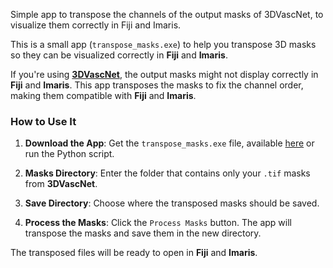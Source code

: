 Simple app to transpose the channels of the output masks of 3DVascNet, to visualize them correctly in Fiji and Imaris.

This is a small app (`transpose_masks.exe`) to help you transpose 3D masks so they can be visualized correctly in **Fiji** and **Imaris**.

If you're using [**3DVascNet**](https://github.com/HemaxiN/3DVascNet), the output masks might not display correctly in **Fiji** and **Imaris**. This app transposes the masks to fix the channel order, making them compatible with **Fiji** and **Imaris**.

### How to Use It

1. **Download the App**: Get the `transpose_masks.exe` file, available [here](https://ucppt-my.sharepoint.com/:u:/g/personal/hnarotamo_ucp_pt/EYR3lB4dUAZCub1wn5Xtz3UBO4vFKlMzIhbmj1E8D1Fbfw?e=ZlgfXO) or run the Python script.
   
2. **Masks Directory**: Enter the folder that contains only your `.tif` masks from **3DVascNet**.
   
3. **Save Directory**: Choose where the transposed masks should be saved.
   
4. **Process the Masks**: Click the `Process Masks` button. The app will transpose the masks and save them in the new directory.

The transposed files will be ready to open in **Fiji** and **Imaris**.




